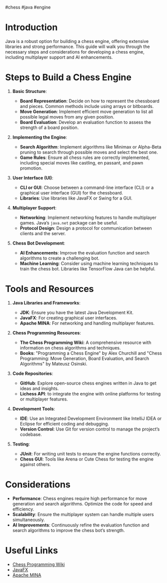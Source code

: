 #chess #java #engine 
# Introduction
Java is a robust option for building a chess engine, offering extensive libraries and strong performance. This guide will walk you through the necessary steps and considerations for developing a chess engine, including multiplayer support and AI enhancements.

# Steps to Build a Chess Engine

1. **Basic Structure**:
   - **Board Representation**: Decide on how to represent the chessboard and pieces. Common methods include using arrays or bitboards.
   - **Move Generation**: Implement efficient move generation to list all possible legal moves from any given position.
   - **Board Evaluation**: Develop an evaluation function to assess the strength of a board position.

2. **Implementing the Engine**:
   - **Search Algorithm**: Implement algorithms like Minimax or Alpha-Beta pruning to search through possible moves and select the best one.
   - **Game Rules**: Ensure all chess rules are correctly implemented, including special moves like castling, en passant, and pawn promotion.

3. **User Interface (UI)**:
   - **CLI or GUI**: Choose between a command-line interface (CLI) or a graphical user interface (GUI) for the chessboard.
   - **Libraries**: Use libraries like JavaFX or Swing for a GUI.

4. **Multiplayer Support**:
   - **Networking**: Implement networking features to handle multiplayer games. Java’s `java.net` package can be useful.
   - **Protocol Design**: Design a protocol for communication between clients and the server.

5. **Chess Bot Development**:
   - **AI Enhancements**: Improve the evaluation function and search algorithms to create a challenging bot.
   - **Machine Learning**: Consider using machine learning techniques to train the chess bot. Libraries like TensorFlow Java can be helpful.

# Tools and Resources

1. **Java Libraries and Frameworks**:
   - **JDK**: Ensure you have the latest Java Development Kit.
   - **JavaFX**: For creating graphical user interfaces.
   - **Apache MINA**: For networking and handling multiplayer features.

2. **Chess Programming Resources**:
   - **The Chess Programming Wiki**: A comprehensive resource with information on chess algorithms and techniques.
   - **Books**: "Programming a Chess Engine" by Alex Churchill and "Chess Programming: Move Generation, Board Evaluation, and Search Algorithms" by Mateusz Osinski.

3. **Code Repositories**:
   - **GitHub**: Explore open-source chess engines written in Java to get ideas and insights.
   - **Lichess API**: to integrate the engine with online platforms for testing or multiplayer features.

4. **Development Tools**:
   - **IDE**: Use an Integrated Development Environment like IntelliJ IDEA or Eclipse for efficient coding and debugging.
   - **Version Control**: Use Git for version control to manage the project’s codebase.

5. **Testing**:
   - **JUnit**: For writing unit tests to ensure the engine functions correctly.
   - **Chess GUI**: Tools like Arena or Cute Chess for testing the engine against others.

# Considerations
- **Performance**: Chess engines require high performance for move generation and search algorithms. Optimize the code for speed and efficiency.
- **Scalability**: Ensure the multiplayer system can handle multiple users simultaneously.
- **AI Improvements**: Continuously refine the evaluation function and search algorithms to improve the chess bot’s strength.


# Useful Links
- [Chess Programming Wiki](https://www.chessprogramming.org/Main_Page)
- [JavaFX](https://openjfx.io/)
- [Apache MINA](https://mina.apache.org/)
